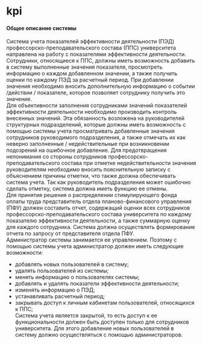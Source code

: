# kpi
#### Общее описание системы
  Система учета показателей эффективности деятельности (ПЭД) профессорско-преподавательского состава (ППС) университета направлена на работу с показателями эффективности деятельности.   
  Сотрудники, относящиеся к ППС, должны иметь возможность добавить в систему выполненные значения показателя, просмотреть информацию о каждом добавленном значении, а также получить оценки по каждому ПЭД за расчетный период. При добавлении значения необходимо вносить дополнительную информацию о событии /действии / показателе, которое позволяет сотруднику получить это значение.  
  Для объективности заполнения сотрудниками значений показателей эффективности деятельности необходимо производить контроль внесенных значений. Эта обязанность возложена на руководителей структурных подразделений, которые должны иметь возможность с помощью системы учета просматривать добавленные значения сотрудников руководимого подразделения, а также отмечать их как неверно заполненные / недействительные при возникновении подозрений на ошибочное добавление. Для предотвращения непонимания со стороны сотрудников профессорско-преподавательского состава при отметке недействительности значения руководителям необходимо вносить пояснительную записку с объяснением причины отметки, что также должна обеспечивать система учета. Так как руководитель подразделения может ошибочно сделать отметку, система должна иметь функцию ее отмены.  
  Для принятия решения о распределении стимулирующего фонда оплаты труда представитель отдела планово-финансового управления (ПФУ) должен составить отчет, содержащий оценки всех сотрудников профессорско-преподавательского состава университета по каждому показателю эффективности деятельности, а также суммарную оценку для каждого сотрудника. Система должна осуществлять формирование отчета по запросу от представителя отдела ПФУ.  
   Администратор системы занимается ее управлением. Поэтому с помощью системы учета администратор должен иметь следующие возможности:  
 - добавлять новых пользователей в систему;
 - удалять пользователей из системы;
 - менять информацию о пользователях системы;
 - добавлять и удалять показатели эффективности деятельности;
 - изменять информацию о ПЭД;
 - устанавливать расчетный период;
 - закрывать доступ к личным кабинетам пользователей, относящихся к ППС;  
    Система учета является закрытой, то есть доступ к ее функциональности должен быть доступен только для сотрудников университета. Для этого добавление новых пользователей в систему должно осуществляться с помощью администраторов.
